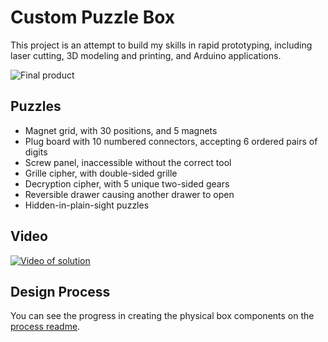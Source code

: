 # Custom Puzzle Box

This project is an attempt to build my skills in rapid prototyping, including laser cutting, 3D modeling and printing, and Arduino applications.

![Final product](https://github.com/rcalme/puzzle-box/blob/master/Process/Images/38_Box_final.jpg)


## Puzzles

* Magnet grid, with 30 positions, and 5 magnets
* Plug board with 10 numbered connectors, accepting 6 ordered pairs of digits
* Screw panel, inaccessible without the correct tool
* Grille cipher, with double-sided grille
* Decryption cipher, with 5 unique two-sided gears
* Reversible drawer causing another drawer to open
* Hidden-in-plain-sight puzzles


## Video

[![Video of solution](http://img.youtube.com/vi/ibUV-bxcCZA/0.jpg)](http://www.youtube.com/watch?v=ibUV-bxcCZA)


## Design Process

You can see the progress in creating the physical box components on the [process readme].

[process readme]: <https://github.com/rcalme/puzzle-box/tree/master/Process>
